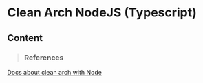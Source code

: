 # Clean Arch NodeJS (Typescript)

## Content




> ### References
[Docs about clean arch with Node](http://www2.decom.ufop.br/terralab/uma-breve-introducao-a-arquitetura-limpa-com-node-js/)